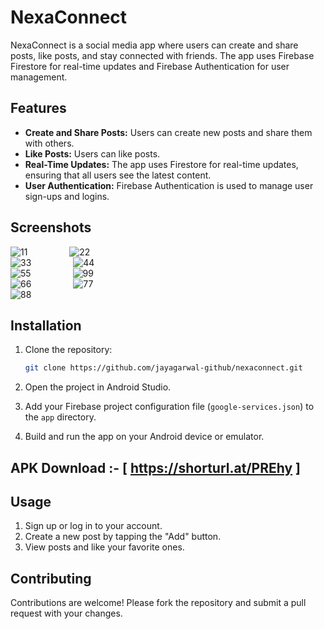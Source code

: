 # NexaConnect

NexaConnect is a social media app where users can create and share posts, like posts, and stay connected with friends. The app uses Firebase Firestore for real-time updates and Firebase Authentication for user management.

## Features
- **Create and Share Posts:** Users can create new posts and share them with others.
- **Like Posts:** Users can like posts.
- **Real-Time Updates:** The app uses Firestore for real-time updates, ensuring that all users see the latest content.
- **User Authentication:** Firebase Authentication is used to manage user sign-ups and logins.

## Screenshots

![11](https://github.com/jayagarwal-github/Nexa-Connect/assets/128565299/8eb7fd82-8c01-40e9-99b3-506b2ac35130)  &nbsp; &nbsp; &nbsp;&nbsp; &nbsp; &nbsp;&nbsp; &nbsp; &nbsp;   ![22](https://github.com/jayagarwal-github/Nexa-Connect/assets/128565299/39e32431-fc63-43fb-a694-49e98a91c22b)<br>
![33](https://github.com/jayagarwal-github/Nexa-Connect/assets/128565299/55855f99-853e-41eb-877c-6121e6694bce)  &nbsp; &nbsp; &nbsp;&nbsp; &nbsp; &nbsp;&nbsp; &nbsp; &nbsp;    ![44](https://github.com/jayagarwal-github/Nexa-Connect/assets/128565299/25abebc1-a593-41db-9cf0-29b056775d8c)<br>
![55](https://github.com/jayagarwal-github/Nexa-Connect/assets/128565299/09dd0b2a-ded3-4b13-898c-5ff99b9aef63)  &nbsp; &nbsp; &nbsp;&nbsp; &nbsp; &nbsp;&nbsp; &nbsp; &nbsp;    ![99](https://github.com/jayagarwal-github/Nexa-Connect/assets/128565299/3b50f422-7d0a-4bdc-853b-259075b569ae)<br>
![66](https://github.com/jayagarwal-github/Nexa-Connect/assets/128565299/748c6fec-118d-4785-a0a8-6286dfe8474f)  &nbsp; &nbsp; &nbsp;&nbsp; &nbsp; &nbsp;&nbsp; &nbsp; &nbsp;    ![77](https://github.com/jayagarwal-github/Nexa-Connect/assets/128565299/ead0e59c-9447-442c-81db-88f4ce4cd27d)<br> 
![88](https://github.com/jayagarwal-github/Nexa-Connect/assets/128565299/610c49df-7e5a-4351-bd81-32e109b4911b)<br>
 
## Installation

1. Clone the repository:
   
   ```bash
   git clone https://github.com/jayagarwal-github/nexaconnect.git
   ```
3. Open the project in Android Studio.
4. Add your Firebase project configuration file (`google-services.json`) to the `app` directory.
5. Build and run the app on your Android device or emulator.

 ##  APK Download :- [ https://shorturl.at/PREhy ]

## Usage

1. Sign up or log in to your account.
2. Create a new post by tapping the "Add" button.
3. View posts and like your favorite ones.

## Contributing

Contributions are welcome! Please fork the repository and submit a pull request with your changes.
